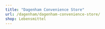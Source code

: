 ```yaml
---
title: "Dagenham Convenience Store"
url: /dagenham/dagenham-convenience-store/
shop: Lebensmittel
---
```

